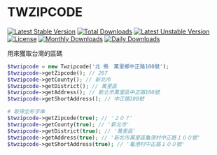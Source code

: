# TWZIPCODE

[![Latest Stable Version](https://poser.pugx.org/recca0120/twzipcode/v/stable)](https://packagist.org/packages/recca0120/twzipcode)
[![Total Downloads](https://poser.pugx.org/recca0120/twzipcode/downloads)](https://packagist.org/packages/recca0120/twzipcode)
[![Latest Unstable Version](https://poser.pugx.org/recca0120/twzipcode/v/unstable)](https://packagist.org/packages/recca0120/twzipcode)
[![License](https://poser.pugx.org/recca0120/twzipcode/license)](https://packagist.org/packages/recca0120/twzipcode)
[![Monthly Downloads](https://poser.pugx.org/recca0120/twzipcode/d/monthly)](https://packagist.org/packages/recca0120/twzipcode)
[![Daily Downloads](https://poser.pugx.org/recca0120/twzipcode/d/daily)](https://packagist.org/packages/recca0120/twzipcode)

用來獲取台灣的區碼

```php
$twzipcode = new Twzipcode('北 縣　萬里鄉中正路100號');
$twzipcode->getZipcode(); // 207
$twzipcode->getCounty(); // 新北市
$twzipcode->getDistrict(); // 萬里區
$twzipcode->getAddress(); // 新北市萬里區中正路100號
$twzipcode->getShortAddress(); // 中正路100號

# 取得全形字串
$twzipcode->getZipcode(true); // '２０７'
$twzipcode->getCounty(true); // '新北市'
$twzipcode->getDistrict(true); // '萬里區'
$twzipcode->getAddress(true); // '新北市萬里區龜港村中正路１００號'
$twzipcode->getShortAddress(true); // '龜港村中正路１００號'
```
